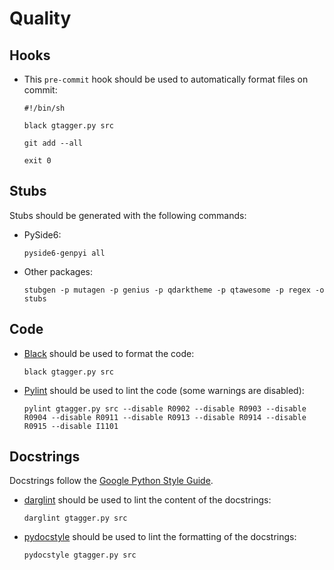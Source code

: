 # Quality

## Hooks

- This `pre-commit` hook should be used to automatically format files on commit:

  ```shell
  #!/bin/sh
  
  black gtagger.py src
  
  git add --all
  
  exit 0
  ```

## Stubs

Stubs should be generated with the following commands:

- PySide6:

  ```shell
  pyside6-genpyi all
  ```

- Other packages:

  ```shell
  stubgen -p mutagen -p genius -p qdarktheme -p qtawesome -p regex -o stubs
  ```

## Code

- [Black](https://github.com/psf/black) should be used to format the code:

  ```shell
  black gtagger.py src
  ```

- [Pylint](https://github.com/PyCQA/pylint) should be used to lint the code (some warnings are disabled):

  ```shell
  pylint gtagger.py src --disable R0902 --disable R0903 --disable R0904 --disable R0911 --disable R0913 --disable R0914 --disable R0915 --disable I1101
  ```

## Docstrings

Docstrings follow the [Google Python Style Guide](https://google.github.io/styleguide/pyguide.html).

- [darglint](https://github.com/terrencepreilly/darglint) should be used to lint the content of the docstrings:

  ```shell
  darglint gtagger.py src
  ```

- [pydocstyle](https://github.com/PyCQA/pydocstyle) should be used to lint the formatting of the docstrings:

  ```shell
  pydocstyle gtagger.py src
  ```
